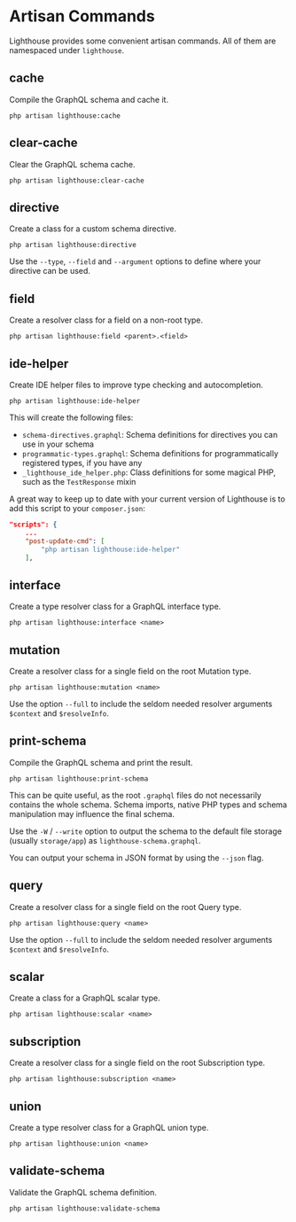 # Artisan Commands

Lighthouse provides some convenient artisan commands.
All of them are namespaced under `lighthouse`.

## cache

Compile the GraphQL schema and cache it.

    php artisan lighthouse:cache

## clear-cache

Clear the GraphQL schema cache.

    php artisan lighthouse:clear-cache

## directive

Create a class for a custom schema directive.

    php artisan lighthouse:directive

Use the `--type`, `--field` and `--argument` options to define where your directive can be used.

## field

Create a resolver class for a field on a non-root type.

    php artisan lighthouse:field <parent>.<field>

## ide-helper

Create IDE helper files to improve type checking and autocompletion.

    php artisan lighthouse:ide-helper

This will create the following files:

- `schema-directives.graphql`: Schema definitions for directives you can use in your schema
- `programmatic-types.graphql`: Schema definitions for programmatically registered types, if you have any
- `_lighthouse_ide_helper.php`: Class definitions for some magical PHP, such as the `TestResponse` mixin

A great way to keep up to date with your current version of Lighthouse
is to add this script to your `composer.json`:

```json
"scripts": {
    ...
    "post-update-cmd": [
        "php artisan lighthouse:ide-helper"
    ],
```

## interface

Create a type resolver class for a GraphQL interface type.

    php artisan lighthouse:interface <name>

## mutation

Create a resolver class for a single field on the root Mutation type.

    php artisan lighthouse:mutation <name>

Use the option `--full` to include the seldom needed resolver arguments `$context` and `$resolveInfo`.

## print-schema

Compile the GraphQL schema and print the result.

    php artisan lighthouse:print-schema

This can be quite useful, as the root `.graphql` files do not necessarily
contains the whole schema. Schema imports, native PHP types and schema manipulation
may influence the final schema.

Use the `-W` / `--write` option to output the schema to the default file storage
(usually `storage/app`) as `lighthouse-schema.graphql`.

You can output your schema in JSON format by using the `--json` flag.

## query

Create a resolver class for a single field on the root Query type.

    php artisan lighthouse:query <name>

Use the option `--full` to include the seldom needed resolver arguments `$context` and `$resolveInfo`.

## scalar

Create a class for a GraphQL scalar type.

    php artisan lighthouse:scalar <name>

## subscription

Create a resolver class for a single field on the root Subscription type.

    php artisan lighthouse:subscription <name>

## union

Create a type resolver class for a GraphQL union type.

    php artisan lighthouse:union <name>

## validate-schema

Validate the GraphQL schema definition.

    php artisan lighthouse:validate-schema
